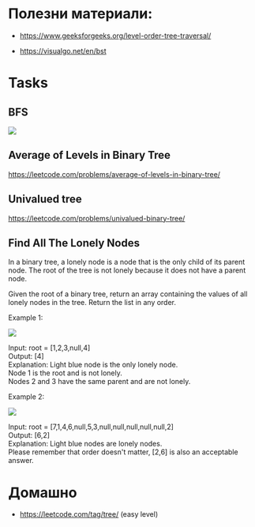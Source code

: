 

# Полезни материали: 

* https://www.geeksforgeeks.org/level-order-tree-traversal/

* https://visualgo.net/en/bst



# Tasks

## BFS 

![](https://visualgo.net/img/ripple.jpg)

## Average of Levels in Binary Tree

https://leetcode.com/problems/average-of-levels-in-binary-tree/

## Univalued tree

https://leetcode.com/problems/univalued-binary-tree/

## Find All The Lonely Nodes

In a binary tree, a lonely node is a node that is the only child of its parent node. The root of the tree is not lonely because it does not have a parent node.

Given the root of a binary tree, return an array containing the values of all lonely nodes in the tree. Return the list in any order.


Example 1:

![](https://assets.leetcode.com/uploads/2020/06/03/e1.png)

Input: root = [1,2,3,null,4]<br>
Output: [4]<br>
Explanation: Light blue node is the only lonely node.<br>
Node 1 is the root and is not lonely.<br>
Nodes 2 and 3 have the same parent and are not lonely.<br>

Example 2:

![](https://assets.leetcode.com/uploads/2020/06/03/e2.png)

Input: root = [7,1,4,6,null,5,3,null,null,null,null,null,2]<br>
Output: [6,2]<br>
Explanation: Light blue nodes are lonely nodes.<br>
Please remember that order doesn't matter, [2,6] is also an acceptable answer.<br>



# Домашно   
* https://leetcode.com/tag/tree/ (easy level)
 
